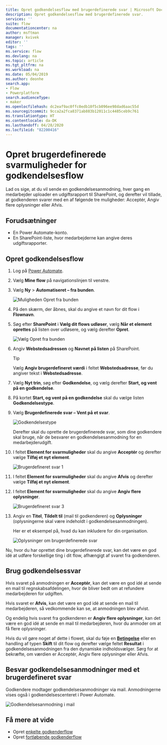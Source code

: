 ```yaml
---
title: Opret godkendelsesflow med brugerdefinerede svar | Microsoft Docs
description: Opret godkendelsesflow med brugerdefinerede svar.
services: ''
suite: flow
documentationcenter: na
author: msftman
manager: kvivek
editor: ''
tags: ''
ms.service: flow
ms.devlang: na
ms.topic: article
ms.tgt_pltfrm: na
ms.workload: na
ms.date: 05/04/2019
ms.author: deonhe
search.app:
- Flow
- Powerplatform
search.audienceType:
- maker
ms.openlocfilehash: dc2eaf9ac0ffc0edb10f5cb096ee98dad6aac55d
ms.sourcegitcommit: 9cca2a2fca8371ab883b12011c1c4485ceb9c761
ms.translationtype: HT
ms.contentlocale: da-DK
ms.lasthandoff: 04/28/2020
ms.locfileid: "82200416"
---
```

# <a name="create-custom-response-options-for-approval-flows"></a>Opret brugerdefinerede svarmuligheder for godkendelsesflow


Lad os sige, at du vil sende en godkendelsesanmodning, hver gang en medarbejder uploader en udgiftsrapport til SharePoint, og derefter vil tillade, at godkenderen svarer med en af følgende tre muligheder: Acceptér, Angiv flere oplysninger eller Afvis.


## <a name="prerequisites"></a>Forudsætninger

- En Power Automate-konto.
- En SharePoint-liste, hvor medarbejderne kan angive deres udgiftsrapporter.

## <a name="create-approval-flow"></a>Opret godkendelsesflow
1. Log på [Power Automate](https://flow.microsoft.com).
1. Vælg **Mine flow** på navigationslinjen til venstre.
1. Vælg **Ny** > **Automatiseret – fra bunden**.

    ![Muligheden Opret fra bunden](media/create-approval-response-options/create-approval-response-options.png)

1. På den skærm, der åbnes, skal du angive et navn for dit flow i **Flownavn**. 
  
1. Søg efter **SharePoint** i **Vælg dit flows udløser**, vælg **Når et element oprettes** på listen over udløsere, og vælg derefter **Opret**.

   ![Vælg Opret fra bunden](media/create-approval-response-options/create-from-blank.png)

1. Angiv **Webstedsadressen** og **Navnet på listen** på SharePoint. 

   >[!TIP]
   >Vælg **Angiv brugerdefineret værdi** i feltet **Webstedsadresse**, før du angiver tekst i **Webstedsadresse**.

1. Vælg **Nyt trin**, søg efter **Godkendelse**, og vælg derefter **Start, og vent på en godkendelse**.

1. På kortet **Start, og vent på en godkendelse** skal du vælge listen **Godkendelsestype**.

1. Vælg **Brugerdefinerede svar – Vent på et svar**.

    ![Godkendelsestype](media/create-approval-response-options/select-approval-type.png)

    Derefter skal du oprette de brugerdefinerede svar, som dine godkendere skal bruge, når de besvarer en godkendelsesanmodning for en medarbejderudgift.


1. I feltet **Element for svarmuligheder** skal du angive **Acceptér** og derefter vælge **Tilføj et nyt element**. 

    ![Brugerdefineret svar 1](media/create-approval-response-options/enter-response-1.png)

1. I feltet **Element for svarmuligheder** skal du angive **Afvis** og derefter vælge **Tilføj et nyt element**.

1. I feltet **Element for svarmuligheder** skal du angive **Angiv flere oplysninger**.

    ![Brugerdefineret svar 3](media/create-approval-response-options/enter-response-3.png)   
    

1. Angiv en **Titel**, **Tildelt til** (mail til godkenderen) og **Oplysninger** (oplysningerne skal være indeholdt i godkendelsesanmodningen).

    Her er et eksempel på, hvad du kan inkludere for din organisation.

    ![Oplysninger om brugerdefinerede svar](media/create-approval-response-options/enter-title-assigned-to-details.png)


Nu, hvor du har oprettet dine brugerdefinerede svar, kan det være en god idé at udføre forskellige ting i dit flow, afhængigt af svaret fra godkenderen.


## <a name="use-approval-responses"></a>Brug godkendelsessvar 

Hvis svaret på anmodningen er **Acceptér**, kan det være en god idé at sende en mail til regnskabsafdelingen, hvor de bliver bedt om at refundere medarbejderen for udgiften. 

Hvis svaret er **Afvis**, kan det være en god idé at sende en mail til medarbejderen, så vedkommende kan se, at anmodningen blev afvist.

Og endelig hvis svaret fra godkenderen er **Angiv flere oplysninger**, kan det være en god idé at sende en mail til medarbejderen, hvor du anmoder om at få flere oplysninger.

Hvis du vil gøre noget af dette i flowet, skal du føje en [**Betingelse**](add-condition.md) eller en handling af typen **Skift** til dit flow og derefter vælge feltet **Resultat** i godkendelsesanmodningen fra den dynamiske indholdsvælger. Sørg for at bekræfte, om værdien er Acceptér, Angiv flere oplysninger eller Afvis.

## <a name="respond-to-approval-requests-with-a-custom-response"></a>Besvar godkendelsesanmodninger med et brugerdefineret svar

Godkendere modtager godkendelsesanmodninger via mail. Anmodningerne vises også i godkendelsescenteret i Power Automate. 

![Godkendelsesanmodning i mail](media/create-approval-response-options/approval-request-email.png)

## <a name="learn-more"></a>Få mere at vide
- Opret [enkelte godkenderflow](modern-approvals.md)
- Opret [fortløbende godkenderflow](sequential-modern-approvals.md)
